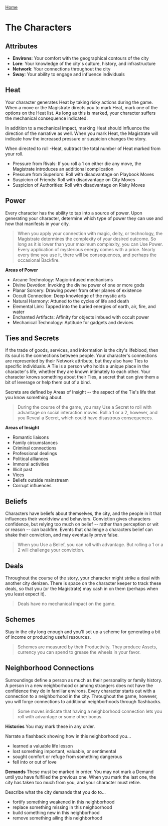 [Home](index.md)

# The Characters
## Attributes
- **Environs**: Your comfort with the geographical contours of the city
- **Lore**: Your knowledge of the city's culture, history, and infrastructure
- **Network**: Your connections throughout the city
- **Sway**: Your ability to engage and influence individuals

## Heat
Your character generates Heat by taking risky actions during the game. When a move or the Magistrate directs you to mark Heat, mark one of the options on the Heat list. As long as this is marked, your character suffers the mechanical consequence indicated.

In addition to a mechanical impact, marking Heat should influence the direction of the narrative as well. When you mark Heat, the Magistrate will indicate how the increased pressure or suspicion changes the story.

When directed to roll -Heat, subtract the total number of Heat marked from your roll.

- Pressure from Rivals: If you roll a 1 on either die any move, the Magistrate introduces an additional complication
- Pressure from Superiors: Roll with disadvantage on Playbook Moves
- Suspicion of Friends: Roll with disadvantage on City Moves
- Suspicion of Authorities: Roll with disadvantage on Risky Moves

## Power
Every character has the ability to tap into a source of power. Upon generating your character, determine which type of power they can use and how that manifests in your city.

> When you apply your connection with magic, deity, or technology, the Magistrate determines the complexity of your desired outcome. So long as it is lower than your maximum complexity, you can Use Power. Every application of mysterious energy comes with a price. Nearly every time you use it, there will be consequences, and perhaps the occasional Backfire.

**Areas of Power**
- Arcane Technology: Magic-infused mechanisms
- Divine Devotion: Invoking the divine power of one or more gods
- Planar Sorcery: Drawing power from other planes of existence
- Occult Connection: Deep knowledge of the mystic arts
- Natural Harmony: Attuned to the cycles of life and death
- Elemental Link: Tapped into the buried energies of earth, air, fire, and water
- Enchanted Artifacts: Affinity for objects imbued with occult power
- Mechanical Technology: Aptitude for gadgets and devices

## Ties and Secrets
If the trade of goods, services, and information is the city's lifeblood, then its soul is the connections between people. Your character's connections are represented by their Network attribute, but they also have Ties to specific individuals. A Tie is a person who holds a unique place in the character's life, whether they are known intimately to each other. Your character knows something about their Ties, a secret that can give them a bit of leverage or help them out of a bind.

Secrets are defined by Areas of Insight -- the aspect of the Tie's life that you know something about.

> During the course of the game, you may Use a Secret to roll with advantage on social interaction moves. Roll a 1 or a 2, however, and you Reveal a Secret, which could have disastrous consequences.

**Areas of Insight**
- Romantic liaisons
- Family circumstances
- Criminal connections
- Professional dealings
- Political alliances
- Immoral activities
- Illicit past
- Vices
- Beliefs outside mainstream
- Corrupt influences

## Beliefs
Characters have beliefs about themselves, the city, and the people in it that influences their worldview and behaviors. Conviction gives characters confidence, but relying too much on belief -- rather than perception or wit or reason -- can backfire. Events that challenge a characters belief can shake their conviction, and may eventually prove false.

> When you Use a Belief, you can roll with advantage. But rolling a 1 or a 2 will challenge your conviction.

## Deals
Throughout the course of the story, your character might strike a deal with another city denizen. There is space on the character keeper to track these deals, so that you (or the Magistrate) may cash in on them (perhaps when you least expect it). 

> Deals have no mechanical impact on the game.

## Schemes
Stay in the city long enough and you'll set up a scheme for generating a bit of income or producing useful resources.

> Schemes are measured by their Productivity. They produce Assets, currency you can spend to grease the wheels in your favor.


## Neighborhood Connections
Surroundings define a person as much as their personality or family history. A person in a new neighborhood or among strangers does not have the confidence they do in familiar environs. Every character starts out with a connection to a neighborhood in the city. Throughout the game, however, you will forge connections to additional neighborhoods through flashbacks.

> Some moves indicate that having a neighborhood connection lets you roll with advantage or some other bonus.

**Histories**
You may mark these in any order.

Narrate a flashback showing how in this neighborhood you...
- learned a valuable life lesson
- lost something important, valuable, or sentimental
- sought comfort or refuge from something dangerous
- fell into or out of love

**Demands**
These must be marked in order. You may not mark a Demand until you have fulfilled the previous one. When you mark the last one, the city has taken too much from you, and your character must retire.

Describe what the city demands that you do to... 
- fortify something weakened in this neighborhood
- replace something missing in this neighborhood
- build something new in this neighborhood
- remove something ailing this neighborhood

